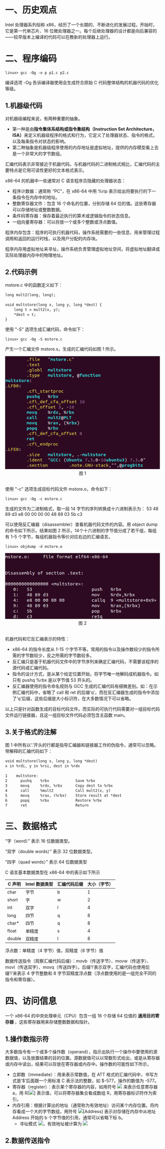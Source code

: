# 一、历史观点
Intel 处理器系列俗称 x86，经历了一个长期的、不断进化的发展过程。开始时，它是第一代单芯片、16 位微处理器之一。每个后继处理器的设计都是向后兼容的——较早版本上编译的代码可以在教新的处理器上运行。

# 二、程序编码
``` 
linux> gcc -Og -o p p1.c p2.c 
```
编译选项 -Og 告诉编译器使用会生成符合原始 C 代码整体结构的机器代码的优化等级。

## 1.机器级代码
对机器级编程来说，有两种重要的抽象。
- 第一种是由<strong>指令集体系结构或指令集结构（Instruction Set Architecture，ISA）</strong>来定义机器级程序的格式和行为，它定义了处理器状态、指令的格式，以及每条指令对状态的影响。
- 第二种抽象是机器级程序使用的内存地址是虚拟地址，提供的内存模型看上去是一个非常大的字节数组。

汇编代码表示非常接近于机器代码。与机器代码的二进制格式相比，汇编代码的主要特点是它用可读性更好的文本格式表示。

x86-64 的机器中一些通常对 C 语言程序员隐藏的处理器状态：
- 程序计数器：通常称 “PC”，在 x86-64 中用 %rip 表示给出将要执行的下一条指令在内存中的地址。
- 整数寄存器文件：包含 16 个命名的位置，分别存储 64 位的值。这些寄存器可以存储地址或整数数据。
- 条件码寄存器：保存着最近执行的算术或逻辑指令的状态信息。
- 一组向量寄存器：可以存放一个或多个整数或浮点数值。

程序内存包含：程序的可执行机器代码，操作系统需要的一些信息，用来管理过程调用和返回的运行时栈，以及用户分配的内存块。

程序内存用虚拟地址来寻址，操作系统负责管理虚拟地址空间，将虚拟地址翻译成实际处理器内存中的物理地址。

## 2.代码示例
mstore.c 中的函数定义如下：
```
long mult2(long, long);

void multstore(long x, long y, long *dest) {
    long t = mult2(x, y);
    *dest = t;
}
```

使用 "-S" 选项生成汇编代码，命令如下：
```
linux> gcc -Og -S mstore.c
```
产生一个汇编文件 mstore.s，生成的汇编代码如图 1 所示。
<div align = "center">  
    <img src="pics/chapter03/9980c6e2-3610-4964-a8b7-9a9d1e697e49.png" />
</div>
<div align = "center"> 图 1 </div><br>

使用 "-c" 选项生成目标代码文件 mstore.o，命令如下：
```
linux> gcc -Og -c mstore.c
```
生成的文件为二进制格式，取一段 14 字节的序列转换成十六进制表示为：
53 48 89 d3 e8 00 00 00 00 48 89 03 5b c3

可以使用反汇编器（disassembler）查看机器代码文件的内容。用 object dump 的命令如下所示。结果如图 2 所示，14个十六进制的字节值分成了若干组，每组有 1-5 个字节，每组机器指令等价对应右边的汇编语言。
```
linux> objdump -d mstore.o
```
<div align = "center">  
    <img src="pics/chapter03/df07dcd7-ac45-447a-9f4a-f32e14988f31.png" />
</div>
<div align = "center"> 图 2 </div><br>

机器代码和它反汇编表示的特性：
- x86-64 的指令长度从 1-15 个字节不等。常用的指令以及操作数较少的指令所需的字节数较少，反之所需的字节数较多。
- 反汇编只是基于机器代码文件中的字节序列来确定汇编代码，不需要该程序的源代码或汇编代码。
- 指令的设计方式，是从某个给定位置开始，将字节唯一地解码成机器指令。如只有 pushq %rbx 是以字节值 53 开头的。
- 反汇编器使用的指令命名规则与 GCC 生成的汇编代码有细微差别。如：在示例汇编代码中，省略了 call 和 ret 的后缀‘q’，而在反汇编器生成的指令中添加了‘q’后缀，这些后缀是大小标识符，在大多数情况下可以省略。

以上只是针对函数生成的目标代码文件。而实际的可执行代码需要对一组目标代码文件运行链接器，且这一组目标文件代码必须包含主函数 main。

## 3.关于格式的注解
图 1 中所有以‘.’开头的行都是指导汇编器和链接器工作的伪指令，通常可以忽略。带解释的汇编代码如下：
```
void multstore(long x, long y, long *dest)
x in %rdi, y in %rsi, dest in %rdx

1    multstore:
2      pushq    %rbx            Save %rbx
3      movq     %rdx, %rbx      Copy dest to %rbx
4      call     %mult2          Call mult2(x, y)
5      movq     %rax, (%rbx)    Store result at *dest
6      popq     %rbx            Restore %rbx
7      ret                      Return
```

# 三、数据格式
“字（word）” 表示 16 位数据类型。

“双字（double words）” 表示 32 位数据类型。

“四字（quad words）” 表示 64 位数据类型

C 语言基本数据类型在 x86-64 中的表示如下所示

| C 声明  | Intel 数据类型 | 汇编代码后缀 | 大小（字节） |
| -- | -- | -- | -- |
| char | 字节 | b | 1 |
| short | 字 | w | 2 |
| int | 双字 | l | 4 |
| long | 四节 | q | 8 |
| char* | 四节 | q | 8 |
| float | 单精度 | s | 4 |
| double | 双精度 | l | 8 |

浮点数：单精度（4 字节）值，双精度（8 字节）值

数据传送指令（观察汇编代码后缀）：movb（传送字节）、movw（传送字）、movl（传送双字）、movq（传送四字）。后缀‘l’表示双字，汇编代码也使用后缀‘l’来表示 4 字节整数和 8 字节双精度浮点数（浮点数使用的是一组完全不同的指令和寄存器）。

# 四、访问信息
一个 x86-64 的中央处理单元（CPU）包含一组 16 个存储 64 位值的 <strong> 通用目的寄存器 </strong>，这些寄存器用来存储整数数据和指针。

## 1.操作数指示符
大多数指令有一个或多个操作数（operand），指示出执行一个操作中要使用的源数据值，以及放置结果的目的位置。源数据值可以以常数形式给出，或是从寄存器或内存中读出，结果可以存放在寄存器或内存中。操作数的可能性如下所示，
- 立即数（immediate）：用来表示常数值，在 ATT 格式的汇编代码中，书写方式是‘$’后面跟一个用标准 C 表示法的整数，如 $-577，操作的数值为 -577。
- 寄存器（register）：表示某个寄存器的内容，如用符号 <img src="https://latex.codecogs.com/gif.latex?r_a"/> 来表示任意寄存器 a，用 R[<img src="https://latex.codecogs.com/gif.latex?r_a"/>] 表示值，可以将寄存器集合看成数组 R，用寄存器标识符作为索引。
- 内存引用：根据计算出的地址（通常称为有效地址）访问某个内存位置。将内存看成一个大的字节数组，用符号 <img src="https://latex.codecogs.com/gif.latex?M_b"/>[Address] 表示对存储在内存中从地址 Address 开始的 b 个字节值的引用，通常可以省略下标 b。
    - 寻址模式 <img src="https://latex.codecogs.com/gif.latex?Imm{({r_b}, {r_i}, s)}"/>，有效地址被计算为 <img src="https://latex.codecogs.com/gif.latex?Imm + R[r_b] + {R[r_i]}*s"/>

## 2.数据传送指令
